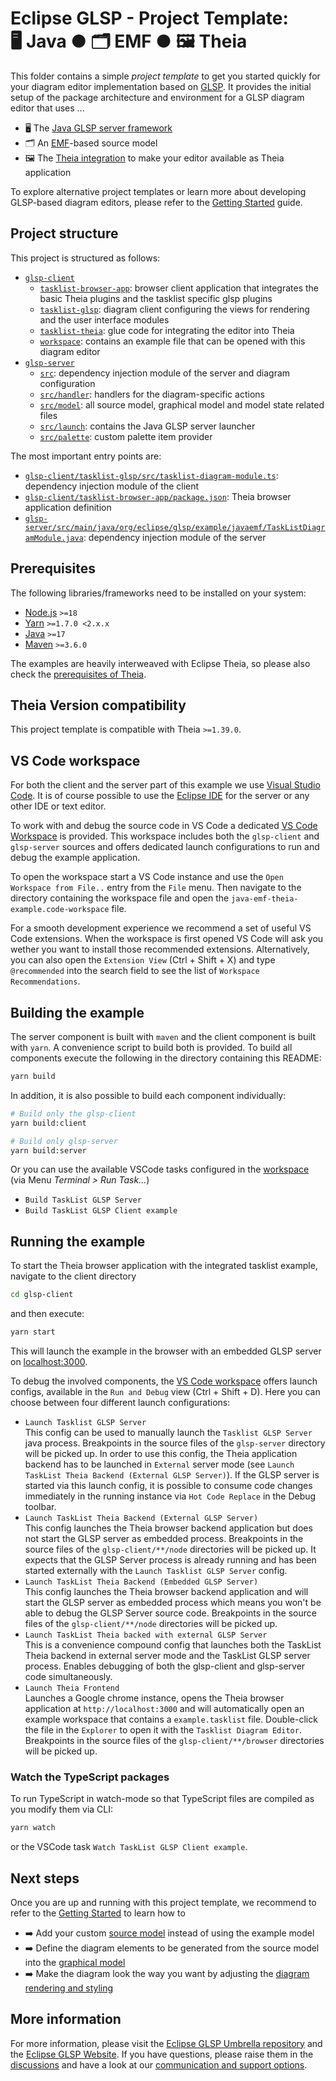 # Eclipse GLSP - Project Template:<br> 🖥️ Java ● 🗂️ EMF ● 🖼️ Theia

This folder contains a simple _project template_ to get you started quickly for your diagram editor implementation based on [GLSP](https://github.com/eclipse-glsp/glsp).
It provides the initial setup of the package architecture and environment for a GLSP diagram editor that uses ...

-   🖥️ The [Java GLSP server framework](https://github.com/eclipse-glsp/glsp-server)
-   🗂️ An [EMF](https://www.eclipse.org/modeling/emf/)-based source model
-   🖼️ The [Theia integration](https://github.com/eclipse-glsp/glsp-theia-integration) to make your editor available as Theia application

To explore alternative project templates or learn more about developing GLSP-based diagram editors, please refer to the [Getting Started](https://www.eclipse.org/glsp/documentation/gettingstarted) guide.

## Project structure

This project is structured as follows:

-   [`glsp-client`](glsp-client)
    -   [`tasklist-browser-app`](glsp-client/tasklist-browser-app): browser client application that integrates the basic Theia plugins and the tasklist specific glsp plugins
    -   [`tasklist-glsp`](glsp-client/tasklist-glsp): diagram client configuring the views for rendering and the user interface modules
    -   [`tasklist-theia`](glsp-client/tasklist-theia): glue code for integrating the editor into Theia
    -   [`workspace`](glsp-client/workspace): contains an example file that can be opened with this diagram editor
-   [`glsp-server`](glsp-server)
    -   [`src`](glsp-server/src): dependency injection module of the server and diagram configuration
    -   [`src/handler`](glsp-server/src/handler): handlers for the diagram-specific actions
    -   [`src/model`](glsp-server/src/model): all source model, graphical model and model state related files
    -   [`src/launch`](glsp-server/src/launch): contains the Java GLSP server launcher
    -   [`src/palette`](glsp-server/src/launch): custom palette item provider

The most important entry points are:

-   [`glsp-client/tasklist-glsp/src/tasklist-diagram-module.ts`](glsp-client/tasklist-glsp/src/tasklist-diagram-module.ts): dependency injection module of the client
-   [`glsp-client/tasklist-browser-app/package.json`](glsp-client/tasklist-browser-app/package.json): Theia browser application definition
-   [`glsp-server/src/main/java/org/eclipse/glsp/example/javaemf/TaskListDiagramModule.java`](glsp-server/src/main/java/org/eclipse/glsp/example/javaemf/TaskListDiagramModule.java): dependency injection module of the server

## Prerequisites

The following libraries/frameworks need to be installed on your system:

-   [Node.js](https://nodejs.org/en/) `>=18`
-   [Yarn](https://classic.yarnpkg.com/en/docs/install#debian-stable) `>=1.7.0 <2.x.x`
-   [Java](https://adoptium.net/temurin/releases) `>=17`
-   [Maven](https://maven.apache.org/) `>=3.6.0`

The examples are heavily interweaved with Eclipse Theia, so please also check the [prerequisites of Theia](https://github.com/eclipse-theia/theia/blob/master/doc/Developing.md#prerequisites).

## Theia Version compatibility

This project template is compatible with Theia `>=1.39.0`.

## VS Code workspace

For both the client and the server part of this example we use [Visual Studio Code](https://code.visualstudio.com/).
It is of course possible to use the [Eclipse IDE](https://www.eclipse.org/ide/) for the server or any other IDE or text editor.

To work with and debug the source code in VS Code a dedicated [VS Code Workspace](java-emf-theia-example.code-workspace) is provided.
This workspace includes both the `glsp-client` and `glsp-server` sources and offers dedicated launch configurations to run and debug the example application.

To open the workspace start a VS Code instance and use the `Open Workspace from File..` entry from the `File` menu.
Then navigate to the directory containing the workspace file and open the `java-emf-theia-example.code-workspace` file.

For a smooth development experience we recommend a set of useful VS Code extensions. When the workspace is first opened VS Code will ask you wether you want to install those recommended extensions.
Alternatively, you can also open the `Extension View` (Ctrl + Shift + X) and type `@recommended` into the search field to see the list of `Workspace Recommendations`.

## Building the example

The server component is built with `maven` and the client component is built with `yarn`.
A convenience script to build both is provided.
To build all components execute the following in the directory containing this README:

```bash
yarn build
```

In addition, it is also possible to build each component individually:

```bash
# Build only the glsp-client
yarn build:client

# Build only glsp-server
yarn build:server
```

Or you can use the available VSCode tasks configured in the [workspace](java-emf-theia-example.code-workspace) (via Menu _Terminal > Run Task..._)

-   `Build TaskList GLSP Server`
-   `Build TaskList GLSP Client example`

## Running the example

To start the Theia browser application with the integrated tasklist example, navigate to the client directory

```bash
cd glsp-client
```

and then execute:

```bash
yarn start
```

This will launch the example in the browser with an embedded GLSP server on [localhost:3000](http://localhost:3000).

To debug the involved components, the [VS Code workspace](java-emf-theia-example.code-workspace) offers launch configs, available in the `Run and Debug` view (Ctrl + Shift + D).
Here you can choose between four different launch configurations:

-   `Launch Tasklist GLSP Server`<br>
    This config can be used to manually launch the `Tasklist GLSP Server` java process.
    Breakpoints in the source files of the `glsp-server` directory will be picked up.
    In order to use this config, the Theia application backend has to be launched in `External` server mode (see `Launch TaskList Theia Backend (External GLSP Server)`).
    If the GLSP server is started via this launch config, it is possible to consume code changes immediately in the running instance via `Hot Code Replace` in the Debug toolbar.
-   `Launch TaskList Theia Backend (External GLSP Server)`<br>
    This config launches the Theia browser backend application but does not start the GLSP server as embedded process.
    Breakpoints in the source files of the `glsp-client/**/node` directories will be picked up.
    It expects that the GLSP Server process is already running and has been started externally with the `Launch Tasklist GLSP Server` config.
-   `Launch TaskList Theia Backend (Embedded GLSP Server)`<br>
    This config launches the Theia browser backend application and will start the GLSP server as embedded process which means you won't be able to debug the GLSP Server source code.
    Breakpoints in the source files of the `glsp-client/**/node` directories will be picked up.
-   `Launch TaskList Theia backed with external GLSP Server`<br>
    This is a convenience compound config that launches both the TaskList Theia backend in external server mode and the TaskList GLSP server process. Enables debugging of both the glsp-client and glsp-server code simultaneously.
-   `Launch Theia Frontend`<br>
    Launches a Google chrome instance, opens the Theia browser application at `http://localhost:3000` and will automatically open an example workspace that contains a `example.tasklist` file.
    Double-click the file in the `Explorer` to open it with the `Tasklist Diagram Editor`.
    Breakpoints in the source files of the `glsp-client/**/browser` directories will be picked up.

### Watch the TypeScript packages

To run TypeScript in watch-mode so that TypeScript files are compiled as you modify them via CLI:

```bash
yarn watch
```

or the VSCode task `Watch TaskList GLSP Client example`.

## Next steps

Once you are up and running with this project template, we recommend to refer to the [Getting Started](https://www.eclipse.org/glsp/documentation) to learn how to

-   ➡️ Add your custom [source model](https://www.eclipse.org/glsp/documentation/sourcemodel) instead of using the example model
-   ➡️ Define the diagram elements to be generated from the source model into the [graphical model](https://www.eclipse.org/glsp/documentation/gmodel)
-   ➡️ Make the diagram look the way you want by adjusting the [diagram rendering and styling](https://www.eclipse.org/glsp/documentation/rendering)

## More information

For more information, please visit the [Eclipse GLSP Umbrella repository](https://github.com/eclipse-glsp/glsp) and the [Eclipse GLSP Website](https://www.eclipse.org/glsp/).
If you have questions, please raise them in the [discussions](https://github.com/eclipse-glsp/glsp/discussions) and have a look at our [communication and support options](https://www.eclipse.org/glsp/contact/).
